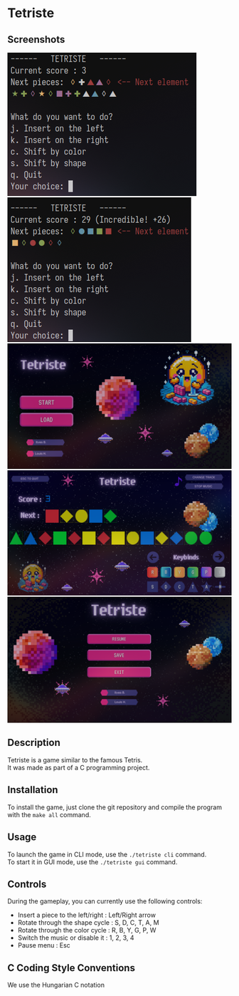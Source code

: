 # Tetriste

## Screenshots

![CLI Mode - normal](screenshots/screen_cli_1.png)
![CLI Mode - combo](screenshots/screen_cli_2.png)
![GUI Mode - title screen](screenshots/screen_gui_1.png)
![GUI Mode - gameplay](screenshots/screen_gui_2.png)
![GUI Mode - pause screen](screenshots/screen_gui_3.png)

## Description

Tetriste is a game similar to the famous Tetris.\
It was made as part of a C programming project.

## Installation

To install the game, just clone the git repository and compile the program with the `make all` command.

## Usage

To launch the game in CLI mode, use the `./tetriste cli` command.\
To start it in GUI mode, use the `./tetriste gui` command.

## Controls

During the gameplay, you can currently use the following controls:
- Insert a piece to the left/right : Left/Right arrow
- Rotate through the shape cycle : S, D, C, T, A, M
- Rotate through the color cycle : R, B, Y, G, P, W
- Switch the music or disable it : 1, 2, 3, 4
- Pause menu : Esc 

## C Coding Style Conventions

We use the Hungarian C notation
